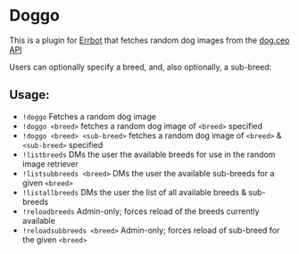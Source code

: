 # Doggo

This is a plugin for [Errbot](http://errbot.io/) that fetches random dog images from the [dog.ceo API](https://dog.ceo/dog-api/)

Users can optionally specify a breed, and, also optionally, a sub-breed:

## Usage:
- `!doggo` Fetches a random dog image
- `!doggo <breed>` fetches a random dog image of `<breed>` specified
- `!doggo <breed> <sub-breed>` fetches a random dog image of `<breed>` & `<sub-breed>` specified
- `!listbreeds` DMs the user the available breeds for use in the random image retriever
- `!listsubbreeds <breed>` DMs the user the available sub-breeds for a given `<breed>`
- `!listallbreeds` DMs the user the list of all available breeds & sub-breeds
- `!reloadbreeds` Admin-only; forces reload of the breeds currently available
- `!reloadsubbreeds <breed>` Admin-only; forces reload of sub-breed for the given `<breed>`

